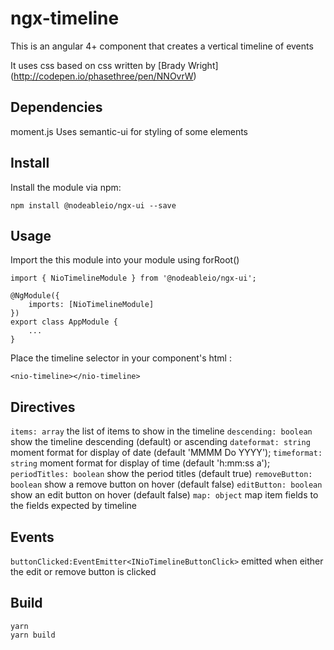 # ngx-timeline
This is an angular 4+ component that creates a vertical timeline of events

It uses css based on css written by [Brady Wright] (http://codepen.io/phasethree/pen/NNOvrW)

## Dependencies
moment.js
Uses semantic-ui for styling of some elements

## Install
Install the module via npm:

    npm install @nodeableio/ngx-ui --save

## Usage
Import the this module into your module using forRoot()

    import { NioTimelineModule } from '@nodeableio/ngx-ui';

	@NgModule({
        imports: [NioTimelineModule]
    })
    export class AppModule {
        ...
    }

Place the timeline selector in your component's html :

	<nio-timeline></nio-timeline>

## Directives
`items: array` the list of items to show in the timeline
`descending: boolean` show the timeline descending (default) or ascending
`dateformat: string`  moment format for display of date (default 'MMMM Do YYYY');
`timeformat: string`  moment format for display of time (default 'h:mm:ss a');
`periodTitles: boolean` show the period titles (default true)
`removeButton: boolean` show a remove button on hover (default false)
`editButton: boolean` show an edit button on hover (default false)
`map: object` map item fields to the fields expected by timeline

## Events
`buttonClicked:EventEmitter<INioTimelineButtonClick>` emitted when either the edit or remove button is clicked

## Build

    yarn
    yarn build